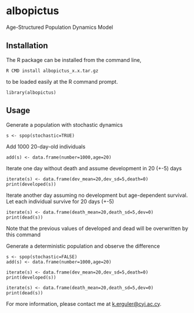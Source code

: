 # albopictus
Age-Structured Population Dynamics Model

## Installation
The R package can be installed from the command line,

    R CMD install albopictus_x.x.tar.gz

to be loaded easily at the R command prompt.

    library(albopictus)

## Usage

Generate a population with stochastic dynamics

    s <- spop(stochastic=TRUE)

Add 1000 20-day-old individuals

    add(s) <- data.frame(number=1000,age=20)

Iterate one day without death and assume development in 20 (+-5) days

    iterate(s) <- data.frame(dev_mean=20,dev_sd=5,death=0)
    print(developed(s))

Iterate another day assuming no development but age-dependent survival. Let each individual survive for 20 days (+-5)

    iterate(s) <- data.frame(death_mean=20,death_sd=5,dev=0)
    print(dead(s))

Note that the previous values of developed and dead will be overwritten by this command

Generate a deterministic population and observe the difference

    s <- spop(stochastic=FALSE)
    add(s) <- data.frame(number=1000,age=20)
    
    iterate(s) <- data.frame(dev_mean=20,dev_sd=5,death=0)
    print(developed(s))
    
    iterate(s) <- data.frame(death_mean=20,death_sd=5,dev=0)
    print(dead(s))

For more information, please contact me at [k.erguler@cyi.ac.cy](mailto:k.erguler@cyi.ac.cy).
